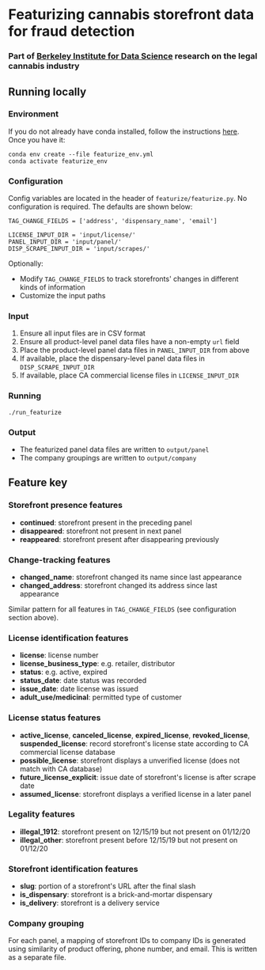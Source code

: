 # Featurizing cannabis storefront data for fraud detection

### Part of [Berkeley Institute for Data Science](https://bids.berkeley.edu) research on the legal cannabis industry

## Running locally

### Environment
If you do not already have conda installed, follow the instructions [here](https://docs.conda.io/projects/conda/en/latest/user-guide/install/).
Once you have it: 

    conda env create --file featurize_env.yml
    conda activate featurize_env

### Configuration
Config variables are located in the header of `featurize/featurize.py`. No configuration is required. The defaults are shown below:

    TAG_CHANGE_FIELDS = ['address', 'dispensary_name', 'email']

    LICENSE_INPUT_DIR = 'input/license/'
    PANEL_INPUT_DIR = 'input/panel/'
    DISP_SCRAPE_INPUT_DIR = 'input/scrapes/'

Optionally:
* Modify `TAG_CHANGE_FIELDS` to track storefronts' changes in different kinds of information
* Customize the input paths

### Input
1. Ensure all input files are in CSV format
2. Ensure all product-level panel data files have a non-empty `url` field
3. Place the product-level panel data files in `PANEL_INPUT_DIR` from above
4. If available, place the dispensary-level panel data files in `DISP_SCRAPE_INPUT_DIR`
5. If available, place CA commercial license files in `LICENSE_INPUT_DIR`

### Running
    
    ./run_featurize

### Output

* The featurized panel data files are written to `output/panel`
* The company groupings are written to `output/company`

## Feature key

### Storefront presence features
* **continued**: storefront present in the preceding panel
* **disappeared**: storefront not present in next panel
* **reappeared**: storefront present after disappearing previously

### Change-tracking features
* **changed_name**: storefront changed its name since last appearance
* **changed_address**: storefront changed its address since last appearance

Similar pattern for all features in `TAG_CHANGE_FIELDS` (see configuration section above).

### License identification features
* **license**: license number
* **license_business_type**: e.g. retailer, distributor
* **status**: e.g. active, expired
* **status_date**: date status was recorded
* **issue_date**: date license was issued
* **adult_use/medicinal**: permitted type of customer

### License status features
* **active_license**, **canceled_license**, **expired_license**, **revoked_license**, **suspended_license**: 
record storefront's license state according to CA commercial license database
* **possible_license**: storefront displays a unverified license (does not match with CA database)
* **future_license_explicit**: issue date of storefront's license is after scrape date
* **assumed_license**: storefront displays a verified license in a later panel

### Legality features
* **illegal_1912**: storefront present on 12/15/19 but not present on 01/12/20
* **illegal_other**: storefront present before 12/15/19 but not present on 01/12/20

### Storefront identification features
* **slug**: portion of a storefront's URL after the final slash
* **is_dispensary**: storefront is a brick-and-mortar dispensary
* **is_delivery**: storefront is a delivery service

### Company grouping
For each panel, a mapping of storefront IDs to company IDs is generated using similarity of product offering, 
phone number, and email. This is written as a separate file.